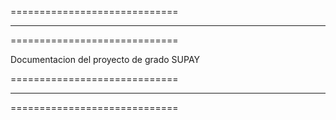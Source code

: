 =============================
*****************************
=============================

Documentacion del proyecto de
grado SUPAY


=============================
*****************************
=============================
